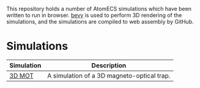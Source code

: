 
This repository holds a number of AtomECS simulations which have been written to run in browser.
[bevy](https://bevyengine.org/) is used to perform 3D rendering of the simulations, and the simulations are compiled to web assembly by GitHub.

# Simulations

| Simulation        |  Description                         |
|-------------------|--------------------------------------|
| [3D MOT](https://teamatomecs.github.io/AtomECSDemos/pages/3d_mot.html) | A simulation of a 3D magneto-optical trap. |